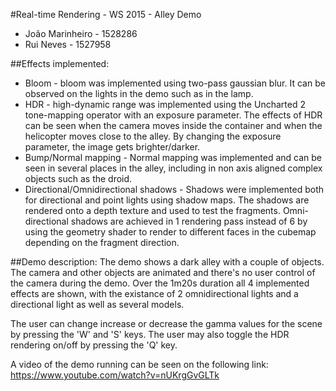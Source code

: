 #Real-time Rendering - WS 2015 - Alley Demo

- João Marinheiro - 1528286
- Rui Neves - 1527958

##Effects implemented:

- Bloom - bloom was implemented using two-pass gaussian blur. It can be observed on the lights in the demo such as in the lamp.
- HDR - high-dynamic range was implemented using the Uncharted 2 tone-mapping operator with an exposure parameter. 
      The effects of HDR can be seen when the camera moves inside the container and when the helicopter moves close to the alley.
      By changing the exposure parameter, the image gets brighter/darker.
- Bump/Normal mapping - Normal mapping was implemented and can be seen in several places in the alley, including in non axis
                      aligned complex objects such as the droid.
- Directional/Omnidirectional shadows - Shadows were implemented both for directional and point lights using shadow maps. The
			   	      shadows are rendered onto a depth texture and used to test the fragments. Omni-directional
   				      shadows are achieved in 1 rendering pass instead of 6 by using the geometry shader to render
				      to different faces in the cubemap depending on the fragment direction.

##Demo description:
The demo shows a dark alley with a couple of objects. The camera and other objects are animated and there's no user control of the 
camera during the demo. Over the 1m20s duration all 4 implemented effects are shown, with the existance of 2 omnidirectional lights 
and a directional light as well as several models.

The user can change increase or decrease the gamma values for the scene by pressing the 'W' and 'S' keys. The user may also toggle 
the HDR rendering on/off by pressing the 'Q' key.

A video of the demo running can be seen on the following link: https://www.youtube.com/watch?v=nUKrgGvGLTk
